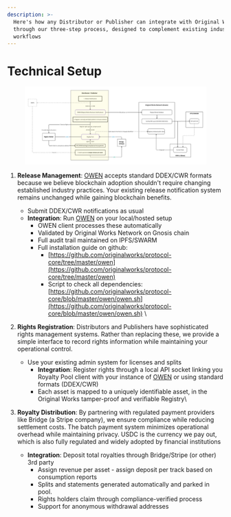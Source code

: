 ```yaml
---
description: >-
  Here's how any Distributor or Publisher can integrate with Original Works
  through our three-step process, designed to complement existing industry
  workflows
---
```


# Technical Setup

<figure><img src="../.gitbook/assets/Original Works Protocol Design - Frame 34 (2).jpg" alt=""><figcaption></figcaption></figure>



1. **Release Management**: [OWEN](https://docs.original.works/original-works/4.1-owen-client/what-is-owen) accepts standard DDEX/CWR formats because we believe blockchain adoption shouldn't require changing established industry practices. Your existing release notification system remains unchanged while gaining blockchain benefits.
   * Submit DDEX/CWR notifications as usual&#x20;
   * **Integration**: Run [OWEN](https://docs.original.works/original-works/4.1-owen-client/what-is-owen) on your local/hosted setup
     * OWEN client processes these automatically
     * Validated by Original Works Network on Gnosis chain
     * Full audit trail maintained on IPFS/SWARM
     * Full installation guide on github:
       * [https://github.com/originalworks/protocol-core/tree/master/owen](https://github.com/originalworks/protocol-core/tree/master/owen)
       * Script to check all dependencies: [https://github.com/originalworks/protocol-core/blob/master/owen/owen.sh](https://github.com/originalworks/protocol-core/blob/master/owen/owen.sh) \

2. **Rights Registration**: Distributors and Publishers have sophisticated rights management systems. Rather than replacing these, we provide a simple interface to record rights information while maintaining your operational control.
   * Use your existing admin system for licenses and splits
     * **Integration**: Register rights through a local API socket linking you Royalty Pool client with your instance of [OWEN](https://docs.original.works/original-works/4.1-owen-client/what-is-owen) or using standard formats (DDEX/CWR)
     * Each asset is mapped to a uniquely identifiable asset, in the Original Works tamper-proof and verifiable Registry\

3. **Royalty Distribution**: By partnering with regulated payment providers like Bridge (a Stripe company), we ensure compliance while reducing settlement costs. The batch payment system minimizes operational overhead while maintaining privacy. USDC is the currency we pay out, which is also fully regulated and widely adopted by financial institutions&#x20;
   * **Integration**: Deposit total royalties through Bridge/Stripe (or other) 3rd party
     * Assign revenue per asset - assign deposit per track based on consumption reports
     * Splits and statements generated automatically and parked in pool.
     * Rights holders claim through compliance-verified process
     * Support for anonymous withdrawal addresses

